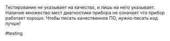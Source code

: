 Тестирование не указывает на качество, и лишь на него указывает. Наличие множество мест диагностики прибора не означает что прибор работает хорошо. Чтобы писать качественное ПО, нужно писать код лучше!

#testing
